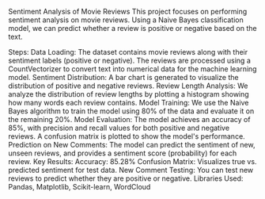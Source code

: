 Sentiment Analysis of Movie Reviews
This project focuses on performing sentiment analysis on movie reviews. Using a Naive Bayes classification model, we can predict whether a review is positive or negative based on the text.

Steps:
Data Loading: The dataset contains movie reviews along with their sentiment labels (positive or negative). The reviews are processed using a CountVectorizer to convert text into numerical data for the machine learning model.
Sentiment Distribution: A bar chart is generated to visualize the distribution of positive and negative reviews.
Review Length Analysis: We analyze the distribution of review lengths by plotting a histogram showing how many words each review contains.
Model Training: We use the Naive Bayes algorithm to train the model using 80% of the data and evaluate it on the remaining 20%.
Model Evaluation: The model achieves an accuracy of 85%, with precision and recall values for both positive and negative reviews. A confusion matrix is plotted to show the model's performance.
Prediction on New Comments: The model can predict the sentiment of new, unseen reviews, and provides a sentiment score (probability) for each review.
Key Results:
Accuracy: 85.28%
Confusion Matrix: Visualizes true vs. predicted sentiment for test data.
New Comment Testing: You can test new reviews to predict whether they are positive or negative.
Libraries Used:
Pandas, Matplotlib, Scikit-learn, WordCloud
